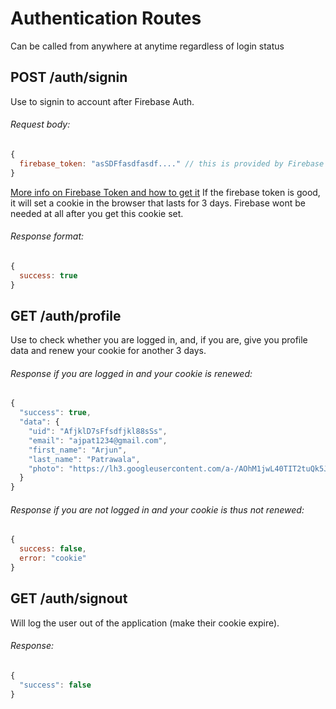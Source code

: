 # Authentication Routes

Can be called from anywhere at anytime regardless of login status

## POST /auth/signin

Use to signin to account after Firebase Auth.

###### Request body:

```javascript
{
  firebase_token: "asSDFfasdfasdf...." // this is provided by Firebase when you log in
}
```

[More info on Firebase Token and how to get it](https://firebase.google.com/docs/auth/admin/verify-id-tokens)
If the firebase token is good, it will set a cookie in the browser that lasts for 3 days. Firebase wont be needed at all after you get this cookie set.

###### Response format:

```javascript
{
  success: true
}
```

## GET /auth/profile

Use to check whether you are logged in, and, if you are, give you profile data and renew your cookie for another 3 days.

###### Response if you are logged in and your cookie is renewed:

```javascript
{
  "success": true,
  "data": {
    "uid": "AfjklD7sFfsdfjkl88sSs",
    "email": "ajpat1234@gmail.com",
    "first_name": "Arjun",
    "last_name": "Patrawala",
    "photo": "https://lh3.googleusercontent.com/a-/AOhM1jwL40TIT2tuQk5JLPyWG2xg"
  }
}
```

###### Response if you are not logged in and your cookie is thus not renewed:

```javascript
{
  success: false,
  error: "cookie"
}
```

## GET /auth/signout

Will log the user out of the application (make their cookie expire).

###### Response:

```javascript
{
  "success": false
}
```